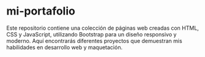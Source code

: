 # mi-portafolio
Este repositorio contiene una colección de páginas web creadas con HTML, CSS y JavaScript, utilizando Bootstrap para un diseño responsivo y moderno. Aquí encontrarás diferentes proyectos que demuestran mis habilidades en desarrollo web y maquetación.
